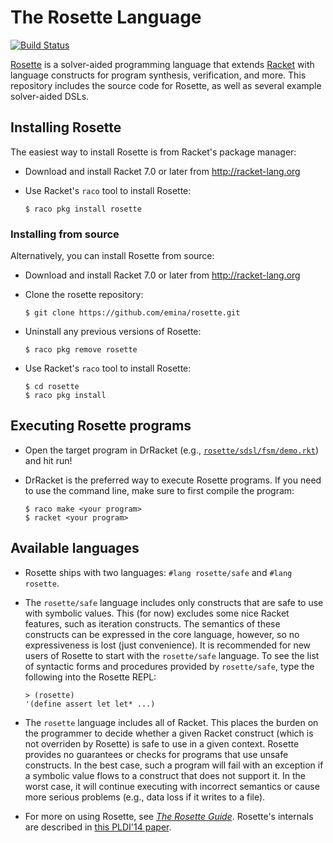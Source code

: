 The Rosette Language
====================

[![Build Status](https://travis-ci.org/emina/rosette.svg?branch=master)](https://travis-ci.org/emina/rosette)

[Rosette](http://emina.github.io/rosette/) is a solver-aided programming language that extends [Racket](http://racket-lang.org) with language constructs for program synthesis, verification, and more. This repository includes the source code for Rosette, as well as several example solver-aided DSLs.

## Installing Rosette

The easiest way to install Rosette is from Racket's package manager:

* Download and install Racket 7.0 or later from http://racket-lang.org

* Use Racket's `raco` tool to install Rosette:

  `$ raco pkg install rosette`   

### Installing from source

Alternatively, you can install Rosette from source:

* Download and install Racket 7.0 or later from http://racket-lang.org

* Clone the rosette repository:

  `$ git clone https://github.com/emina/rosette.git`

* Uninstall any previous versions of Rosette:

  `$ raco pkg remove rosette`
  
* Use Racket's `raco` tool to install Rosette:

  `$ cd rosette`  
  `$ raco pkg install`  
  
## Executing Rosette programs

* Open the target program in DrRacket (e.g., [`rosette/sdsl/fsm/demo.rkt`](https://github.com/emina/rosette/blob/master/sdsl/fsm/demo.rkt))
  and hit run!

* DrRacket is the preferred way to execute Rosette programs.  If you
  need to use the command line, make sure to first compile the program:

  `$ raco make <your program>`  
  `$ racket <your program>`  

## Available languages

* Rosette ships with two languages: `#lang rosette/safe` and  `#lang rosette`.

* The `rosette/safe` language includes only constructs that are safe to
  use with symbolic values.  This (for now) excludes some nice Racket
  features, such as iteration constructs.  The semantics of these
  constructs can be expressed in the core language, however, so no
  expressiveness is lost (just convenience).  It is recommended for
  new users of Rosette to start with the `rosette/safe` language.  To
  see the list of syntactic forms and procedures provided by
  `rosette/safe`, type the following into the Rosette REPL:
  
  `> (rosette)`  
  `'(define assert let let* ...)`

* The `rosette` language includes all of Racket.  This places the burden
  on the programmer to decide whether a given Racket construct (which
  is not overriden by Rosette) is safe to use in a given context.
  Rosette provides no guarantees or checks for programs that use
  unsafe constructs.  In the best case, such a program will fail with
  an exception if a symbolic value flows to a construct that does not
  support it.  In the worst case, it will continue executing with
  incorrect semantics or cause more serious problems (e.g., data loss if 
  it writes to a file).

* For more on using Rosette, see [_The Rosette Guide_][1].  Rosette's internals are described in [this PLDI'14 paper][2].
  
[1]: https://docs.racket-lang.org/rosette-guide/index.html
[2]: http://dl.acm.org/citation.cfm?id=2594340


  
  
